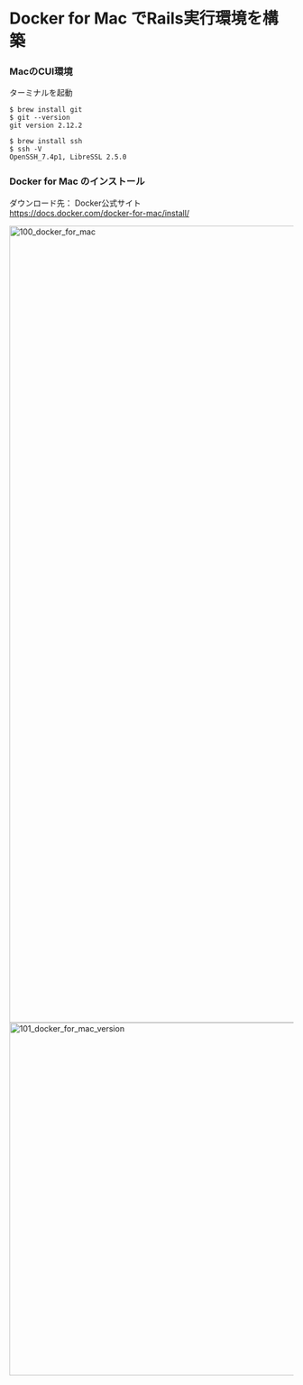 # Docker for Mac でRails実行環境を構築


### MacのCUI環境

ターミナルを起動
```
$ brew install git
$ git --version
git version 2.12.2
```
```
$ brew install ssh
$ ssh -V
OpenSSH_7.4p1, LibreSSL 2.5.0
```

### Docker for Mac のインストール

ダウンロード先： Docker公式サイト  
https://docs.docker.com/docker-for-mac/install/

<img width="1414" alt="100_docker_for_mac" src="https://user-images.githubusercontent.com/2398872/28607784-56ee8814-7218-11e7-979b-136ffca0dd4f.png" width="50%">

<img width="626" alt="101_docker_for_mac_version" src="https://user-images.githubusercontent.com/2398872/28607861-b8f5bd02-7218-11e7-99a2-5d611d052066.png" width="30%">
